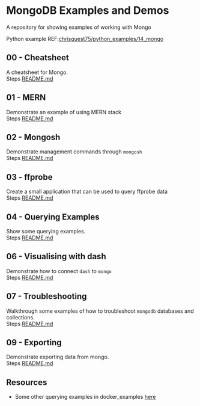 # MongoDB Examples and Demos

A repository for showing examples of working with Mongo

Python example REF:[chrisguest75/python_examples/14_mongo](https://github.com/chrisguest75/python_examples/tree/main/14_mongo)  

## 00 - Cheatsheet

A cheatsheet for Mongo.  
Steps [README.md](./00_cheatsheet/README.md)  

## 01 - MERN

Demonstrate an example of using MERN stack  
Steps [README.md](./01_mern/README.md)  

## 02 - Mongosh

Demonstrate management commands through `mongosh`  
Steps [README.md](./02_mongosh/README.md)  

## 03 - ffprobe

Create a small application that can be used to query ffprobe data  
Steps [README.md](./03_ffprobe/README.md)  

## 04 - Querying Examples

Show some querying examples.  
Steps [README.md](./04_querying_examples/README.md)  

## 06 - Visualising with dash

Demonstrate how to connect `dash` to `mongo`  
Steps [README.md](./06_dash/README.md)  

## 07 - Troubleshooting

Walkthrough some examples of how to troubleshoot `mongodb` databases and collections.  
Steps [README.md](./07_troubleshooting/README.md)  

## 09 - Exporting

Demonstrate exporting data from mongo.  
Steps [README.md](./09_exporting/README.md)  

## Resources

* Some other querying examples in docker_examples [here](https://github.com/chrisguest75/docker_examples/tree/master/45_docker_scan_process_mongo)
